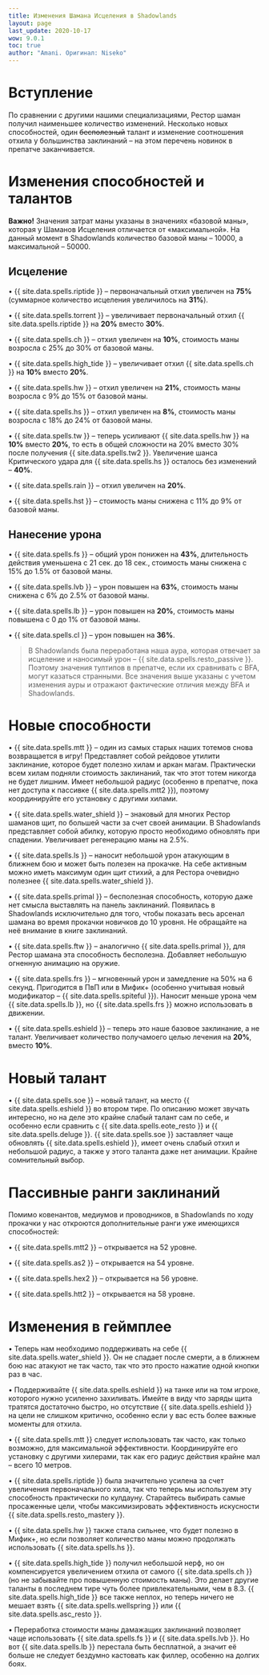 ```yaml
---
title: Изменения Шамана Исцеления в Shadowlands
layout: page
last_update: 2020-10-17
wow: 9.0.1
toc: true
author: "Amani. Оригинал: Niseko"
---
```


# Вступление

По сравнении с другими нашими специализациями, Рестор шаман получил наименьшее количество изменений. Несколько новых способностей, один ~~бесполезный~~ талант и изменение соотношения отхила у большинства заклинаний – на этом перечень новинок в препатче заканчивается.

# Изменения способностей и талантов

**Важно!** Значения затрат маны указаны в значениях «базовой маны», которая у Шаманов Исцеления отличается от «максимальной». На данный момент в Shadowlands количество базовой маны – 10000, а максимальной – 50000. 

## Исцеление

• {{ site.data.spells.riptide }} – первоначальный отхил увеличен на **75%** (суммарное количество исцеления увеличилось на **31%**).  

• {{ site.data.spells.torrent }} – увеличивает первоначальный отхил {{ site.data.spells.riptide }} на **20%** вместо **30%**.  

• {{ site.data.spells.ch }} – отхил увеличен на **10%**, стоимость маны возросла с 25% до 30% от базовой маны.  

• {{ site.data.spells.high_tide }} – увеличивает отхил {{ site.data.spells.ch }} на **10%** вместо **20%**.  

• {{ site.data.spells.hw }} – отхил увеличен на **21%**, стоимость маны возросла с 9% до 15% от базовой маны.  

• {{ site.data.spells.hs }} – отхил увеличен на **8%**, стоимость маны возросла с 18% до 24% от базовой маны.  

• {{ site.data.spells.tw }} – теперь усиливают {{ site.data.spells.hw }} на **10%** вместо **20%**, то есть в общей сложности на 20% вместо 30% после получения {{ site.data.spells.tw2 }}. Увеличение шанса Критического удара для {{ site.data.spells.hs }} осталось без изменений – **40%**.  

• {{ site.data.spells.rain }} – отхил увеличен на **20%**.  

• {{ site.data.spells.hst }} – стоимость маны снижена с 11% до 9% от базовой маны.  

## Нанесение урона

• {{ site.data.spells.fs }} – общий урон понижен на **43%**, длительность действия уменьшена с 21 сек. до 18 сек., стоимость маны снижена с 15% до 1.5% от базовой маны.  

• {{ site.data.spells.lvb }} – урон повышен на **63%**, стоимость маны снижена с 6% до 2.5% от базовой маны.  

• {{ site.data.spells.lb }} – урон повышен на **20%**, стоимость маны повышена с 0 до 1% от базовой маны.  

• {{ site.data.spells.cl }} – урон повышен на **36%**.  

> В Shadowlands была переработана наша аура, которая отвечает за исцеление и наносимый урон – {{ site.data.spells.resto_passive }}. Поэтому значения тултипов в препатче, если их сравнивать с BFA, могут казаться странными. Все значения выше указаны с учетом изменения ауры и отражают фактические отличия между BFA и Shadowlands.

# Новые способности

• {{ site.data.spells.mtt }} – один из самых старых наших тотемов снова возвращается в игру! Представляет собой рейдовое утилити заклинание, которое будет полезно хилам и аркан магам. Практически всем хилам подняли стоимость заклинаний, так что этот тотем никогда не будет лишним. Имеет небольшой радиус (особенно в препатче, пока нет доступа к пассивке {{ site.data.spells.mtt2 }}), поэтому координируйте его установку с другими хилами.  

• {{ site.data.spells.water_shield }} – знаковый для многих Рестор шаманов щит, по большей части за счет своей анимации. В Shadowlands представляет собой абилку, которую просто необходимо обновлять при спадении. Увеличивает регенерацию маны на 2.5%.  

• {{ site.data.spells.ls }} – наносит небольшой урон атакующим в ближнем бою и может быть полезен на прокачке. На себе активным можно иметь максимум один щит стихий, а для Рестора очевидно полезнее {{ site.data.spells.water_shield }}.  

• {{ site.data.spells.primal }} – бесполезная способность, которую даже нет смысла выставлять на панель заклинаний. Появилась в Shadowlands исключительно для того, чтобы показать весь арсенал шамана во время прокачки новичков до 10 уровня. Не обращайте на неё внимание в книге заклинаний.  

• {{ site.data.spells.ftw }} – аналогично {{ site.data.spells.primal }}, для Рестор шамана эта способность бесполезна. Добавляет небольшую огненную анимацию на оружие.  

• {{ site.data.spells.frs }} – мгновенный урон и замедление на 50% на 6 секунд. Пригодится в ПвП или в Мифик+ (особенно учитывая новый модификатор – {{ site.data.spells.spiteful }}). Наносит меньше урона чем {{ site.data.spells.lb }}, но {{ site.data.spells.frs }} можно использовать в движении.  

• {{ site.data.spells.eshield }} – теперь это наше базовое заклинание, а не талант. Увеличивает количество получамоего целью лечения на **20%**, вместо **10%**.  

# Новый талант

• {{ site.data.spells.soe }} – новый талант, на место {{ site.data.spells.eshield }} во втором тире. По описанию может звучать интересно, но на деле это крайне слабый талант сам по себе, и особенно если сравнить с {{ site.data.spells.eote_resto }} и {{ site.data.spells.deluge }}. {{ site.data.spells.soe }} заставляет чаще обновлять {{ site.data.spells.eshield }}, имеет очень слабый отхил и небольшой радиус, а также у этого таланта даже нет анимации. Крайне сомнительный выбор.

# Пассивные ранги заклинаний

Помимо ковенантов, медиумов и проводников, в Shadowlands по ходу прокачки у нас откроются дополнительные ранги уже имеющихся способностей:  

• {{ site.data.spells.mtt2 }} – открывается на 52 уровне.  

• {{ site.data.spells.as2 }} – открывается на 54 уровне.  

• {{ site.data.spells.hex2 }} – открывается на 56 уровне.  

• {{ site.data.spells.htt2 }} – открывается на 58 уровне.  

# Изменения в геймплее

• Теперь нам необходимо поддерживать на себе {{ site.data.spells.water_shield }}. Он не спадает после смерти, а в ближнем бою нас атакуют не так часто, так что это просто нажатие одной кнопки раз в час.  

• Поддерживайте {{ site.data.spells.eshield }} на танке или на том игроке, которого нужно усиленно захиливать. Имейте  в виду что заряды щита тратятся достаточно быстро, но отсутствие {{ site.data.spells.eshield }} на цели не слишком критично, особенно если у вас есть более важные моменты для отхила.  

• {{ site.data.spells.mtt }} следует использовать так часто, как только возможно, для максимальной эффективности. Координируйте его установку с другими хилерами, так как его радиус действия крайне мал – всего 10 метров.  

• {{ site.data.spells.riptide }} была значительно усилена за счет увеличения первоначального хила, так что теперь мы используем эту способность практически по кулдауну. Старайтесь выбирать самые просаженные цели, чтобы максимизировать эффективность искусности {{ site.data.spells.resto_mastery }}.  

• {{ site.data.spells.hw }} также стала сильнее, что будет полезно в Мифик+, но если позволяет количество маны можно продолжать использовать {{ site.data.spells.hs }}.  

• {{ site.data.spells.high_tide }} получил небольшой нерф, но он компенсируется увеличением отхила от самого {{ site.data.spells.ch }} (но не забывайте про повышенную стоимость маны). Это делает другие таланты в последнем тире чуть более привлекательными, чем в 8.3. {{ site.data.spells.high_tide }} все также неплох, но теперь ничего не мешает взять {{ site.data.spells.wellspring }} или {{ site.data.spells.asc_resto }}.  

• Переработка стоимости маны дамажащих заклинаний позволяет чаще использовать {{ site.data.spells.fs }} и {{ site.data.spells.lvb }}. Но вот {{ site.data.spells.lb }} перестала быть бесплатной, а значит её больше не следует бездумно кастовать как филлер, особенно на долгих боях.  
